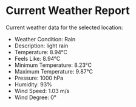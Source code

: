 # Current Weather Report
Current weather data for the selected location:
- Weather Condition: Rain
- Description: light rain
- Temperature: 8.94°C
- Feels Like: 8.94°C
- Minimum Temperature: 8.23°C
- Maximum Temperature: 9.87°C
- Pressure: 1000 hPa
- Humidity: 93%
- Wind Speed: 1.03 m/s
- Wind Degree: 0°

